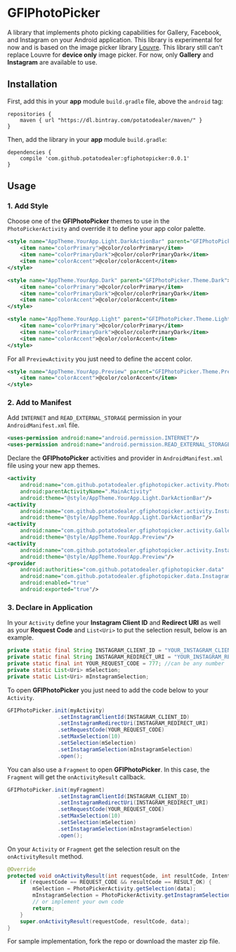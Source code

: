 # GFIPhotoPicker
A library that implements photo picking capabilities for Gallery, Facebook, and Instagram on your Android application.
This library is experimental for now and is based on the image picker library [Louvre](https://github.com/andremion/Louvre).
This library still can't replace Louvre for **device only** image picker.
For now, only **Gallery** and **Instagram** are available to use.


## Installation
First, add this in your **app** module `build.gradle` file, above the `android` tag:
```
repositories {
    maven { url "https://dl.bintray.com/potatodealer/maven/" }
}
```

Then, add the library in your **app** module `build.gradle`:
```
dependencies {
    compile 'com.github.potatodealer:gfiphotopicker:0.0.1'
}
```


## Usage
### 1. Add Style
Choose one of the **GFIPhotoPicker** themes to use in the `PhotoPickerActivity` and override it to define your app color palette.
```xml
<style name="AppTheme.YourApp.Light.DarkActionBar" parent="GFIPhotoPicker.Theme.Light.DarkActionBar">
    <item name="colorPrimary">@color/colorPrimary</item>
    <item name="colorPrimaryDark">@color/colorPrimaryDark</item>
    <item name="colorAccent">@color/colorAccent</item>
</style>
```
```xml
<style name="AppTheme.YourApp.Dark" parent="GFIPhotoPicker.Theme.Dark">
    <item name="colorPrimary">@color/colorPrimary</item>
    <item name="colorPrimaryDark">@color/colorPrimaryDark</item>
    <item name="colorAccent">@color/colorAccent</item>
</style>
```
```xml
<style name="AppTheme.YourApp.Light" parent="GFIPhotoPicker.Theme.Light">
    <item name="colorPrimary">@color/colorPrimary</item>
    <item name="colorPrimaryDark">@color/colorPrimaryDark</item>
    <item name="colorAccent">@color/colorAccent</item>
</style>
```

For all `PreviewActivity` you just need to define the accent color.
```xml
<style name="AppTheme.YourApp.Preview" parent="GFIPhotoPicker.Theme.Preview">
    <item name="colorAccent">@color/colorAccent</item>
</style>
```

### 2. Add to Manifest
Add `INTERNET` and `READ_EXTERNAL_STORAGE` permission in your `AndroidManifest.xml` file.
```xml
<uses-permission android:name="android.permission.INTERNET"/>
<uses-permission android:name="android.permission.READ_EXTERNAL_STORAGE" />
```

Declare the **GFIPhotoPicker** activities and provider in `AndroidManifest.xml` file using your new app themes.
```xml
<activity
    android:name="com.github.potatodealer.gfiphotopicker.activity.PhotoPickerActivity"
    android:parentActivityName=".MainActivity"
    android:theme="@style/AppTheme.YourApp.Light.DarkActionBar"/>
<activity
    android:name="com.github.potatodealer.gfiphotopicker.activity.InstagramLoginActivity"
    android:theme="@style/AppTheme.YourApp.Light.DarkActionBar"/>
<activity
    android:name="com.github.potatodealer.gfiphotopicker.activity.GalleryPreviewActivity"
    android:theme="@style/AppTheme.YourApp.Preview"/>
<activity
    android:name="com.github.potatodealer.gfiphotopicker.activity.InstagramPreviewActivity"
    android:theme="@style/AppTheme.YourApp.Preview"/>
<provider
    android:authorities="com.github.potatodealer.gfiphotopicker.data"
    android:name="com.github.potatodealer.gfiphotopicker.data.InstagramProvider"
    android:enabled="true"
    android:exported="true"/>
```

### 3. Declare in Application
In your `Activity` define your **Instagram Client ID** and **Redirect URI** as well as your **Request Code** and `List<Uri>` to put the selection result, below is an example.
```java
private static final String INSTAGRAM_CLIENT_ID = "YOUR_INSTAGRAM_CLIENT_ID";
private static final String INSTAGRAM_REDIRECT_URI = "YOUR_INSTAGRAM_REDIRECT_URI";
private static final int YOUR_REQUEST_CODE = 777; //can be any number
private static List<Uri> mSelection;
private static List<Uri> mInstagramSelection;
```

To open **GFIPhotoPicker** you just need to add the code below to your `Activity`.
```java
GFIPhotoPicker.init(myActivity)
                .setInstagramClientId(INSTAGRAM_CLIENT_ID)
                .setInstagramRedirectUri(INSTAGRAM_REDIRECT_URI)
                .setRequestCode(YOUR_REQUEST_CODE)
                .setMaxSelection(10)
                .setSelection(mSelection)
                .setInstagramSelection(mInstagramSelection)
                .open();
```

You can also use a `Fragment` to open **GFIPhotoPicker**. In this case, the `Fragment` will get the `onActivityResult` callback.
```java
GFIPhotoPicker.init(myFragment)
                .setInstagramClientId(INSTAGRAM_CLIENT_ID)
                .setInstagramRedirectUri(INSTAGRAM_REDIRECT_URI)
                .setRequestCode(YOUR_REQUEST_CODE)
                .setMaxSelection(10)
                .setSelection(mSelection)
                .setInstagramSelection(mInstagramSelection)
                .open();
```

On your `Activity` or `Fragment` get the selection result on the `onActivityResult` method.
```java
@Override
protected void onActivityResult(int requestCode, int resultCode, Intent data) {
    if (requestCode == REQUEST_CODE && resultCode == RESULT_OK) {
        mSelection = PhotoPickerActivity.getSelection(data);
        mInstagramSelection = PhotoPickerActivity.getInstagramSelection(data);
        // or implement your own code
        return;
    }
    super.onActivityResult(requestCode, resultCode, data);
}
```

For sample implementation, fork the repo or download the master zip file.
